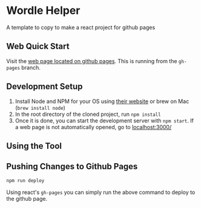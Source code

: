 # Wordle Helper
A template to copy to make a react project for github pages

## Web Quick Start

Visit the [web page located on github pages](https://keeganw.github.io/wordle-helper/). This is running from the `gh-pages` branch.

## Development Setup

1. Install Node and NPM for your OS using [their website](https://nodejs.org/en/) or brew on Mac (`brew install node`)
1. In the root directory of the cloned project, run `npm install`
1. Once it is done, you can start the development server with `npm start`. If a web page is not automatically opened, go to [localhost:3000/](http://localhost:3000/)

## Using the Tool


## Pushing Changes to Github Pages

```bash
npm run deploy
```

Using react's `gh-pages` you can simply run the above command to deploy to the github page.
